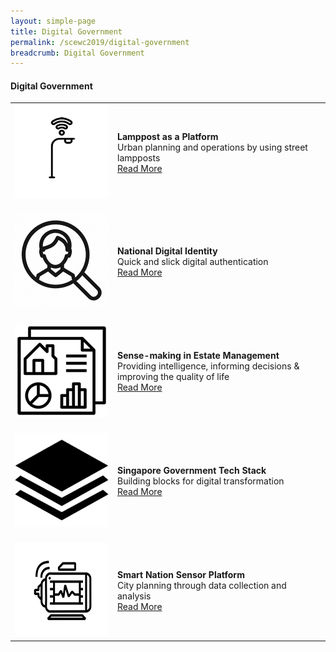 ```yaml
---
layout: simple-page
title: Digital Government
permalink: /scewc2019/digital-government
breadcrumb: Digital Government
---
```


#### **Digital Government**

<table style="width: 100%;" border="0" cellpadding="10">
<tbody>
<tr>
<td style="width: 150px;"><img src="/images/150LAAP.png" alt="Lamppost" /><br></td>
<td><strong>Lamppost as a Platform</strong><br />Urban planning and operations by using street lampposts<br><a href="/pages/scewc/lamppost-as-a-platform/">Read More</a></td>
</tr>
<tr>
<td><br><img src="/images/150National-Digital IdentityQR.png" alt="NDI" /><br></td>
<td><br><strong>National Digital Identity</strong><br />Quick and slick digital authentication<br><a href="/about/prize-jury/prize-council/chan-heng-chee/">Read More</a></td>
</tr>
<tr>
<td><br><img src="/images/150SENSEMAKING.png" alt="Sensemaking" /><br></td>
<td><br><strong>Sense-making in Estate Management</strong><br />Providing intelligence, informing decisions & improving the quality of life<br><a href="/about/prize-jury/prize-council/helen-clark/">Read More</a></td>
</tr>
<tr>
<td><br><img src="/images/150SGTSQRv2.png" alt="SGTS" /><br></td>
<td><br><strong>Singapore Government Tech Stack</strong><br />Building blocks for digital transformation<br><a href="/about/prize-jury/prize-council/park-won-soon/">Read More</a></td>
</tr>
<tr>
<td><br><img src="/images/150Smart-Nation-Sensor PlatformQR.png" alt="SNSP" /><br></td>
<td><br><strong>Smart Nation Sensor Platform</strong><br />City planning through data collection and analysis<br><a href="/about/prize-jury/prize-council/ilmar-reepalu/">Read More</a></td>
</tr> 
</tbody>
</table>
